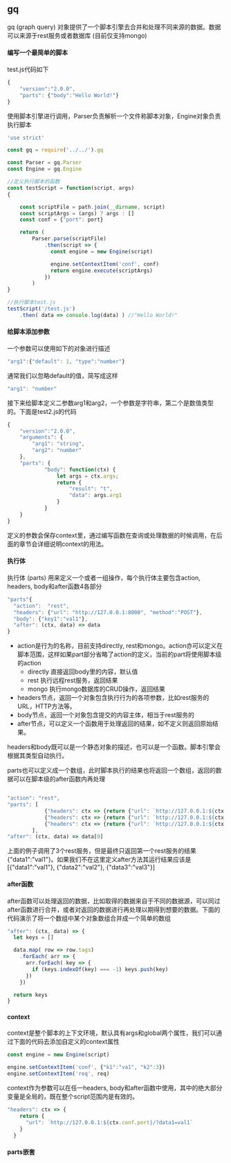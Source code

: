 ## gq
gq (graph query) 对象提供了一个脚本引擎去合并和处理不同来源的数据。数据可以来源于rest服务或者数据库 (目前仅支持mongo)


#### 编写一个最简单的脚本
test.js代码如下
``` javascript
{
    "version":"2.0.0",
    "parts": {"body":"Hello World!"}
}
```

使用脚本引擎进行调用，Parser负责解析一个文件称脚本对象，Engine对象负责执行脚本
``` javascript
'use strict'

const gq = require('../../').gq

const Parser = gq.Parser
const Engine = gq.Engine

//定义执行脚本的函数
const testScript = function(script, args)
{

    const scriptFile = path.join(__dirname, script)
    const scriptArgs = (args) ? args : []
    const conf = {"port": port}

    return (
        Parser.parse(scriptFile)
            .then(script => {
              const engine = new Engine(script)

              engine.setContextItem('conf', conf)
              return engine.execute(scriptArgs)
            })
        )
}

//执行脚本test.js
testScript('/test.js')
    .then( data => console.log(data) ) //"Hello World!"
```

#### 给脚本添加参数
一个参数可以使用如下的对象进行描述

``` javascript
"arg1":{"default": 1, "type":"number"}
```

通常我们以忽略default的值，简写成这样

``` javascript
"arg1": "number"
```

接下来给脚本定义二参数arg1和arg2，一个参数是字符串，第二个是数值类型的。下面是test2.js的代码
``` javascript
{
    "version":"2.0.0",
    "arguments": {
        "arg1": "string",
        "arg2": "number"
    },
    "parts": {
            "body": function(ctx) {
                let args = ctx.args;
                return {
                    "result": "t",
                    "data": args.arg1
                }
            }
    }
}
```
定义的参数会保存context里，通过编写函数在查询或处理数据的时候调用，在后面的章节会详细说明context的用法。

#### 执行体
执行体 (parts) 用来定义一个或者一组操作，每个执行体主要包含action, headers, body和after函数4各部分
``` javascript
"parts"{
  "action":  "rest",
  "headers": {"url": "http://127.0.0.1:8000", "method":"POST"},
  "body": {"key1":"val1"},
  "after": (ctx, data) => data
}
```
- action是行为的名称，目前支持directly, rest和mongo。action亦可以定义在脚本范围，这样如果part部分省略了action的定义，当前的part将使用脚本级的action
  - directly 直接返回body里的内容，默认值
  - rest 执行远程rest服务，返回结果
  - mongo 执行mongo数据库的CRUD操作，返回结果
- headers节点，返回一个对象包含执行行为的各项参数，比如rest服务的URL，HTTP方法等。
- body节点，返回一个对象包含提交的内容主体，相当于rest服务的
- after节点，可以定义一个函数用于处理返回的结果，如不定义则返回原始结果。

headers和body既可以是一个静态对象的描述，也可以是一个函数。脚本引擎会根据其类型自动执行。

parts也可以定义成一个数组，此时脚本执行的结果也将返回一个数组，返回的数据可以在脚本级的after函数内再处理

``` javascript

"action": "rest",
"parts": [
            {"headers": ctx => {return {"url": `http://127.0.0.1:${ctx.conf.port}/?data1=val1`}}},
            {"headers": ctx => {return {"url": `http://127.0.0.1:${ctx.conf.port}/?data2=val2`}}},
            {"headers": ctx => {return {"url": `http://127.0.0.1:${ctx.conf.port}/?data3=val3`}}}
        ],
"after": (ctx, data) => data[0]
```
上面的例子调用了3个rest服务，但是最终只返回第一个rest服务的结果{"data1":"val1"}。如果我们不在这里定义after方法其运行结果应该是 [{"data1":"val1"}, {"data2":"val2"}, {"data3":"val3"}]

#### after函数
after函数可以处理返回的数据，比如取得的数据来自于不同的数据源，可以同过after函数进行合并，或者对返回的数据进行再处理以期得到想要的数据。下面的代码演示了将一个数组中某个对象数组合并成一个简单的数组

``` javascript
"after": (ctx, data) => {
  let keys = []

  data.map( row => row.tags)
    .forEach( arr => {
      arr.forEach( key => {
        if (keys.indexOf(key) === -1) keys.push(key)
      })
    })

  return keys
}
```

#### context
context是整个脚本的上下文环境，默认具有args和global两个属性，我们可以通过下面的代码去添加自定义的context属性

``` javascript
const engine = new Engine(script)

engine.setContextItem('conf', {"k1":"va1", "k2":3})
engine.setContextItem('req', req)
```
context作为参数可以在任一headers, body和after函数中使用，其中的绝大部分变量是全局的，既在整个script范围内是有效的。

``` javascript
"headers": ctx => {
    return {
      "url": `http://127.0.0.1:${ctx.conf.port}/?data1=val1`
    }
  }
```

#### parts嵌套
